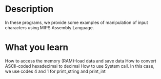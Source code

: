 # Description
In these programs, we provide some examples of manipulation of input characters using MIPS Assembly Language.

# What you learn
How to access the memory (RAM)-load data and save data
How to convert ASCII-coded hexadecimal to decimal
How to use System call. In this case, we use codes 4 and 1 for print_string and print_int
